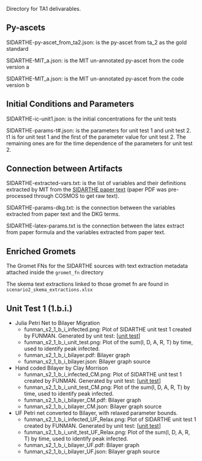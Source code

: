 Directory for TA1 delivarables.

## Py-ascets

SIDARTHE-py-ascet_from_ta2.json: is the py-ascet from ta_2 as the gold standard

SIDARTHE-MIT_a.json: is the MIT un-annotated py-ascet from the code version a

SIDARTHE-MIT_a.json: is the MIT un-annotated py-ascet from the code version b

## Initial Conditions and Parameters

SIDARTHE-ic-unit1.json: is the initial concentrations for the unit tests

SIDARTHE-params-t#.json: is the parameters for unit test 1 and unit test 2. t1 is  for unit test 1 and the first of the parameter value for unit test 2. The remaining ones are for the time dependence of the parameters for unit test 2. 

## Connection between Artifacts

SIDARTHE-extracted-vars.txt: is the list of variables and their definitions extracted by MIT from the [SIDARTHE paper text](https://www.ncbi.nlm.nih.gov/pmc/articles/PMC7175834/pdf/41591_2020_Article_883.pdf) (paper PDF was pre-processed through COSMOS to get raw text).

SIDARTHE-params-dkg.txt: is the connection between the variables extracted from paper text and the DKG terms.

SIDARTHE-latex-params.txt is the connection between the latex extract from paper formula and the variables extracted from paper text.

## Enriched Gromets
The Gromet FNs for the SIDARTHE sources with text extraction metadata attached inside the `gromet_fn` directory

The skema text extractions linked to those gromet fn are found in `scenario2_skema_extractions.xlsx`

## Unit Test 1 (1.b.i.)

- Julia Petri Net to Bilayer Migration
    - funman_s2_1_b_i_infected.png: Plot of SIDARTHE unit test 1 created by FUNMAN. Generated by unit test: [[unit test](https://github.com/ml4ai/funman/blob/6mo-evaluation/scratch/funman_s2_1_b_i_unit_test.py)]
    - funman_s2_1_b_i_unit_test.png: Plot of the sum(I, D, A, R, T) by time, used to identify peak infected. 
    - funman_s2_1_b_i_bilayer.pdf: Bilayer graph
    - funman_s2_1_b_i_bilayer.json: Bilayer graph source
- Hand coded Bilayer by Clay Morrison
    - funman_s2_1_b_i_infected_CM.png: Plot of SIDARTHE unit test 1 created by FUNMAN. Generated by unit test: [[unit test](https://github.com/ml4ai/funman/blob/6mo-evaluation/scratch/funman_s2_1_b_i_unit_test.py)]
    - funman_s2_1_b_i_unit_test_CM.png: Plot of the sum(I, D, A, R, T) by time, used to identify peak infected. 
    - funman_s2_1_b_i_bilayer_CM.pdf: Bilayer graph
    - funman_s2_1_b_i_bilayer_CM.json: Bilayer graph source
- UF Petri net converted to Bilayer, with relaxed parameter bounds.
    - funman_s2_1_b_i_infected_UF_Relax.png: Plot of SIDARTHE unit test 1 created by FUNMAN. Generated by unit test: [[unit test](https://github.com/ml4ai/funman/blob/6mo-evaluation/scratch/funman_s2_1_b_i_unit_test.py)]
    - funman_s2_1_b_i_unit_test_UF_Relax.png: Plot of the sum(I, D, A, R, T) by time, used to identify peak infected. 
    - funman_s2_1_b_i_bilayer_UF.pdf: Bilayer graph
    - funman_s2_1_b_i_bilayer_UF.json: Bilayer graph source
